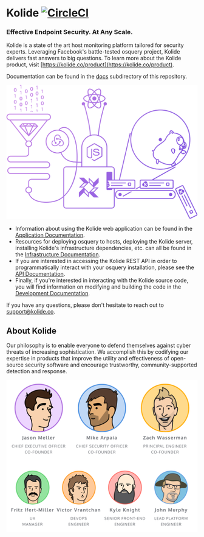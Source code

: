 # Kolide [![CircleCI](https://circleci.com/gh/kolide/kolide.svg?style=svg&circle-token=2573c239b7f18967040d2dec95ca5f71cfc90693)](https://circleci.com/gh/kolide/kolide)

### Effective Endpoint Security. At Any Scale.

Kolide is a state of the art host monitoring platform tailored for security experts. Leveraging Facebook's battle-tested osquery project, Kolide delivers fast answers to big questions. To learn more about the Kolide product, visit [https://kolide.co/product](https://kolide.co/product).

Documentation can be found in the [docs](./docs/) subdirectory of this repository.

[![Kolide](./assets/images/rube.png)](https://kolide.co)

- Information about using the Kolide web application can be found in the [Application Documentation](./docs/application/README.md).
- Resources for deploying osquery to hosts, deploying the Kolide server, installing Kolide's infrastructure dependencies, etc. can all be found in the [Infrastructure Documentation](./docs/infrastructure/README.md).
- If you are interested in accessing the Kolide REST API in order to programmatically interact with your osquery installation, please see the [API Documentation](./docs/api/README.md).
- Finally, if you're interested in interacting with the Kolide source code, you will find information on modifying and building the code in the [Development Documentation](./docs/development/README.md).

If you have any questions, please don't hesitate to reach out to [support@kolide.co](mailto:support@kolide.co).

## About Kolide

Our philosophy is to enable everyone to defend themselves against cyber threats of increasing sophistication. We accomplish this by codifying our expertise in products that improve the utility and effectiveness of open-source security software and encourage trustworthy, community-supported detection and response.

[![Team](./assets/images/team.png)](https://kolide.co/company)

